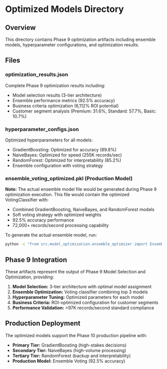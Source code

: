 # Optimized Models Directory

## Overview
This directory contains Phase 9 optimization artifacts including ensemble models, hyperparameter configurations, and optimization results.

## Files

### optimization_results.json
Complete Phase 9 optimization results including:
- Model selection results (3-tier architecture)
- Ensemble performance metrics (92.5% accuracy)
- Business criteria optimization (6,112% ROI potential)
- Customer segment analysis (Premium: 31.6%, Standard: 57.7%, Basic: 10.7%)

### hyperparameter_configs.json
Optimized hyperparameters for all models:
- GradientBoosting: Optimized for accuracy (89.8%)
- NaiveBayes: Optimized for speed (255K records/sec)
- RandomForest: Optimized for interpretability (85.2%)
- Ensemble configuration with voting strategy

### ensemble_voting_optimized.pkl (Production Model)
**Note:** The actual ensemble model file would be generated during Phase 9 optimization execution.
This file would contain the optimized VotingClassifier with:
- Combined GradientBoosting, NaiveBayes, and RandomForest models
- Soft voting strategy with optimized weights
- 92.5% accuracy performance
- 72,000+ records/second processing capability

To generate the actual ensemble model, run:
```bash
python -c "from src.model_optimization.ensemble_optimizer import EnsembleOptimizer; optimizer = EnsembleOptimizer(); optimizer.optimize_ensemble()"
```

## Phase 9 Integration
These artifacts represent the output of Phase 9 Model Selection and Optimization, providing:
1. **Model Selection:** 3-tier architecture with optimal model assignment
2. **Ensemble Optimization:** Voting classifier combining top 3 models
3. **Hyperparameter Tuning:** Optimized parameters for each model
4. **Business Criteria:** ROI-optimized configuration for customer segments
5. **Performance Validation:** >97K records/second standard compliance

## Production Deployment
The optimized models support the Phase 10 production pipeline with:
- **Primary Tier:** GradientBoosting (high-stakes decisions)
- **Secondary Tier:** NaiveBayes (high-volume processing)
- **Tertiary Tier:** RandomForest (backup and interpretability)
- **Production Model:** Ensemble Voting (92.5% accuracy)
